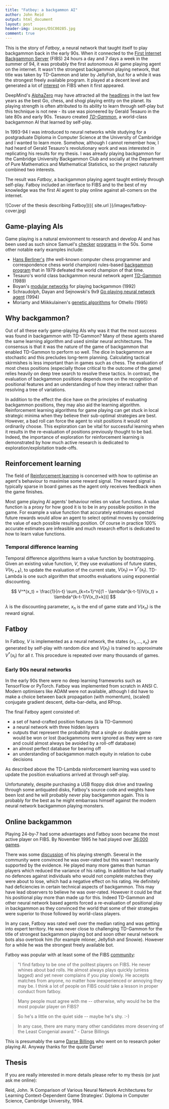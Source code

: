 ```yaml
---
title: "Fatboy: a backgammon AI"
author: John Reid
output: html_document
layout: post
header-img: images/DSC00285.jpg
comment: true
---
```


This is the story of *Fatboy*, a neural network that taught itself to play
backgammon back in the early 90s. When it connected to the [First Internet
Backgammon Server](http://www.fibs.com/) (FIBS) 24 hours a day and 7 days
a week in the summer of 94, it was probably the first autonomous AI game
playing agent on the internet. It wasn't the strongest backgammon playing
network, that title was taken by TD-Gammon and later by JellyFish, but for
a while it was the strongest freely available program. It played at a decent
level and generated a lot of
[interest](https://groups.google.com/forum/#!searchin/rec.games.backgammon/fatboy|sort:date/rec.games.backgammon/U7uYIu3wk6Q/htGTNKMWz5AJ)
on FIBS when it first appeared.

<!-- Control how much is shown as an excerpt. -->
<!--more-->

DeepMind's
[AlphaZero](https://deepmind.com/blog/article/alphazero-shedding-new-light-grand-games-chess-shogi-and-go)
may have attracted all the
[headlines](https://www.theguardian.com/sport/2018/dec/11/creative-alphazero-leads-way-chess-computers-science)
in the last few years as the best Go, chess, and shogi playing entity on the
planet. Its playing strength is often attributed to its ability to learn
through self-play but this technique is not new - its use was pioneered by
Gerald Tesauro in the late 80s and early 90s. Tesauro created
*[TD-Gammon](http://www.mitpressjournals.org/doi/10.1162/neco.1994.6.2.215)*,
a world-class backgammon AI that learned by self-play.

In 1993-94 I was introduced to neural networks while studying for
a postgraduate Diploma in Computer Science at the University of Cambridge and
I wanted to learn more. Somehow, although I cannot remember how, I had heard of
Gerald Tesauro's revolutionary work and was interested in replicating his
results for my thesis. I was already playing backgammon for the Cambridge
University Backgammon Club and socially at the Department of Pure Mathematics
and Mathematical Statistics, so the project naturally combined two interests.

The result was *Fatboy*, a backgammon playing agent taught entirely through
self-play. Fatboy included an interface to FIBS and to the best of my knowledge
was the first AI agent to play online against all-comers on the internet.

![Cover of the thesis describing Fatboy]({{ site.url }}/images/fatboy-cover.jpg)

## Game-playing AIs

Game playing is a natural environment to research and develop AI and has been
used as such since Samuel's
[checker](https://ieeexplore.ieee.org/abstract/document/5392560)
[programs](https://ieeexplore.ieee.org/abstract/document/5391906) in the 50s.
Some other notable early examples include:

  - [Hans Berliner's](https://en.wikipedia.org/wiki/Hans_Berliner) (the
    well-known computer chess programmer and correspondence chess world
    champion) rules-based [backgammon
    program](http://www.sciencedirect.com/science/article/pii/0004370280900417)
    that in 1979 defeated the world champion of that time.
  - Tesauro's world class backgammon neural network agent
    [TD-Gammon](https://en.wikipedia.org/wiki/TD-Gammon) (1989)
  - Boyan's [modular
    networks](https://bkgm.com/articles/Grater/Bibliography/files/Boyan-BackgammonThesis.pdf)
    for playing backgammon (1992)
  - Schraudolph, Dayan and Sejnowski's 9x9 [Go playing neural network
    agent](http://www.gatsby.ucl.ac.uk/~dayan/papers/sds94.html) (1994)
  - Moriarty and Miikkulainen's [genetic
    algorithms](http://nn.cs.utexas.edu/downloads/papers/moriarty.discovering.pdf)
    for Othello (1995)


## Why backgammon?

Out of all these early game-playing AIs why was it that the most success was
found in backgammon with TD-Gammon? Many of these agents shared the same
learning algorithm and used similar neural architectures. The consensus is that
it was the nature of the game of backgammon that enabled TD-Gammon to perform
so well. The dice in backgammon are stochastic and this precludes long-term
planning. Calculating tactical skirmishes is less important than in games such
as chess. The evaluation of most chess positions (especially those critical to
the outcome of the game) relies heavily on deep tree search to resolve these
tactics. In contrast, the evaluation of backgammon positions depends more on
the recognition of positional features and an understanding of how they
interact rather than resolving a tree of variations.

In addition to the effect the dice have on the principles of evaluating
backgammon positions, they may also aid the learning algorithm. Reinforcement
learning algorithms for game playing can get stuck in local strategic minima
when they believe their sub-optimal strategies are best. However, a bad roll
can force the agent to visit positions it would not ordinarily choose. This
exploration can be vital for successful learning when it results in the
re-evaluation of positions previously thought to be bad. Indeed, the importance
of exploration for reinforcement learning is demonstrated by how much active
research is dedicated to exploration/exploitation trade-offs.


## Reinforcement learning

The field of [Reinforcement
learning](https://en.wikipedia.org/wiki/Reinforcement_learning) is concerned
with how to optimise an agent's behaviour to maximise some reward signal. The
reward signal is typically sparse in board games as the agent only receives
feedback when the game finishes.

Most game playing AI agents' behaviour relies on value functions. A value
function is a proxy for how good it is to be in any possible position in the
game. For example a value function that accurately estimates expected future
rewards would allow an agent to select optimal moves by considering the value
of each possible resulting position. Of course in practice 100% accurate estimates
are infeasible and much research effort is dedicated to how to learn value
functions.


### Temporal difference learning

Temporal difference algorithms learn a value function by bootstrapping. Given
an existing value function, $V$, they use evaluations of future states,
$V(x_{t+k})$, to update the evaluation of the current state, $V(x_t) \mapsto V^*(x_t)$.
TD-Lambda is one such algorithm that smooths evaluations using exponential
discounting.

$$
  V^*(x_t) = \frac{1}{n-t} \sum_{k=t+1}^n[(1 - \lambda^{k-t-1})V(x_t) + \lambda^{k-t-1}V(x_{t+k})]
$$

$\lambda$ is the discounting parameter, $x_n$ is the end of game state and
$V(x_n)$ is the reward signal.


## Fatboy

In Fatboy, $V$ is implemented as a neural network, the states $\{x_1, \dots,
x_n\}$ are generated by self-play with random dice and $V(x_t)$ is trained to
approximate $V^*(x_t)$ for all $t$. This procedure is repeated over many
thousands of games.



<!-- ### Training -->

<!-- ![Hyperparameter search]({{ site.url }}/images/fatboy-params.jpg){: width="400px" .align-center} -->


### Early 90s neural networks

In the early 90s there were no deep learning frameworks such as TensorFlow or
PyTorch. Fatboy was implemented from scratch in ANSI C. Modern optimisers like
ADAM were not available, although I did have to make a choice between back
propagation (with momentum), (scaled) conjugate gradient descent,
delta-bar-delta, and RProp.

<!-- ![Fatboy's forward propagation algorithm]({{ site.url }}/images/fatboy-forward-i.jpg){: .center-image width="400px" } -->
<!-- ![Fatboy's forward propagation algorithm]({{ site.url }}/images/fatboy-forward-ii.jpg){: .center-image width="400px" } -->

The final Fatboy agent consisted of:

  - a set of hand-crafted position features (à la TD-Gammon)
  - a neural network with three hidden layers
  - outputs that represent the probability that a single or double game would
    be won or lost (backgammons were ignored as they were so rare and could
    almost always be avoided by a roll-off database)
  - an almost perfect database for bearing off
  - an understanding of backgammon match equity in relation to cube decisions

As described above the TD-Lambda reinforcement learning was used to update
the position evaluations arrived at through self-play.

Unfortunately, despite purchasing a USB floppy disk drive and trawling through
some antiquated disks, Fatboy's source code and weights have been lost and he
will probably never play backgammon again. This is probably for the best as he
might embarrass himself against the modern neural network backgammon playing
monsters.


## Online backgammon

Playing 24-by-7 had some advantages and Fatboy soon became the most active
player on FIBS. By November 1995 he had played over [36,000
games](https://groups.google.com/forum/#!topic/rec.games.backgammon/C8KL6uF9vuU).

There was some [discussion](https://bkgm.com/rgb/rgb.cgi?view+181) of his
playing strength. Several in the community were convinced he was over-rated but
this wasn't necessarily supported by the evidence. He played many more games
than human players which reduced the variance of his rating. In addition he had
virtually no defences against individuals who would not complete matches they
were about to lose, which had a negative effect on his rating. He definitely had
deficiencies in certain technical aspects of backgammon. This may have lead observers
to believe he was over-rated. However it could be that his positional play more than
made up for this. Indeed TD-Gammon and other neural network based agents forced
a re-evaluation of positional play in backgammon as they convinced the world
that some of their strategies were superior to those followed by world-class players.

In any case, Fatboy was rated well over the median rating and was getting into
expert territory. He was never close to challenging TD-Gammon for the title of
strongest backgammon playing bot and soon other neural network bots also
overtook him (for example mloner, Jellyfish and Snowie). However for a while he
was the strongest freely available bot.

Fatboy was popular with at least some of the FIBS
[community](https://groups.google.com/forum/#!searchin/rec.games.backgammon/fatboy|sort:date/rec.games.backgammon/S4T7wmYE5Bs/BJKMz9lc8k0J):

> "I find fatboy to be one of the politest players on FIBS.  He never
> whines about bad rolls.  He almost always plays quickly (unless lagged)
> and yet never complains if you play slowly.  He accepts matches from
> anyone, no matter how inexperienced or annoying they may be.  I think
> a lot of people on FIBS could take a lesson in proper conduct from
> fatboy.

> Many people must agree with me -- otherwise, why would he be the most
> popular player on FIBS?

> So he's a little on the quiet side -- maybe he's shy.  :-)

> In any case, there are many many other candidates more deserving of the
> Least Congenial award." - Darse Billings

This is presumably the same [Darse
Billings](https://webdocs.cs.ualberta.ca/~darse/) who went on to research poker
playing AI. Anyway thanks for the quote Darse!


## Thesis

If you are really interested in more details please refer to my thesis (or just ask me online):

Reid, John. ‘A Comparison of Various Neural Network Architectures for Learning Context-Dependent Game Strategies’. Diploma in Computer Science, Cambridge University, 1994.
